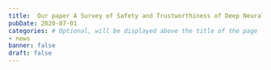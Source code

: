 ```yaml
---
title:  Our paper A Survey of Safety and Trustworthiness of Deep Neural Networks
pubDate: 2020-07-01
categories: # Optional, will be displayed above the title of the page
- news
banner: false
draft: false
---
```

